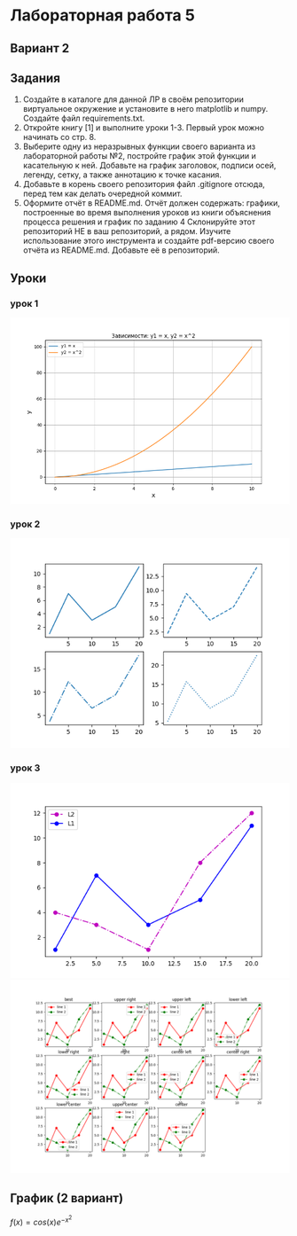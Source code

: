 # Лабораторная работа 5

## Вариант 2
## Задания
1) Создайте в каталоге для данной ЛР в своём репозитории виртуальное окружение и установите в него matplotlib и numpy. Создайте файл requirements.txt.
2) Откройте книгу [1] и выполните уроки 1-3. Первый урок можно начинать со стр. 8.
3) Выберите одну из неразрывных функции своего варианта из лабораторной работы №2, постройте график этой функции и касательную к ней. Добавьте на график заголовок, подписи осей, легенду, сетку, а также аннотацию к точке касания.
4) Добавьте в корень своего репозитория файл .gitignore отсюда, перед тем как делать очередной коммит.
5) Оформите отчёт в README.md. Отчёт должен содержать:
графики, построенные во время выполнения уроков из книги
объяснения процесса решения и график по заданию 4
Склонируйте этот репозиторий НЕ в ваш репозиторий, а рядом. Изучите использование этого инструмента и создайте pdf-версию своего отчёта из README.md. Добавьте её в репозиторий.
## Уроки
### урок 1
![screenshots](screeens/Figure_5_1.png)
### урок 2
![screenshots](screeens/Figure_5_2.png)
### урок 3
![screenshots](screeens/Figure_5_3_1.png)
![screenshots](screeens/Figure_5_3_2.png)
## График (2 вариант)
$f(x)=cos(x)e^{-x^2}$
